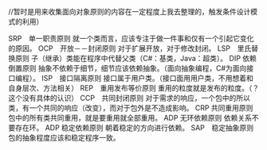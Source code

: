 //暂时是用来收集面向对象原则的内容在一定程度上我去整理的，触发条件设计模式的利用）

SRP　单一职责原则
就一个类而言，应该专注于做一件事和仅有一个引起它变化的原因。
OCP　开放－－封闭原则
对于扩展开放，对于修改封闭。
LSP　里氏替换原则
子（继承）类能在程序中代替父类（C#：基类，Java：超类）。
DIP 依赖倒置原则
抽象不依赖于细节，细节应该依赖抽象。（面向抽象编程，C#为面向接口编程）。
ISP　接口隔离原则
接口属于用户类。（接口面用用户类，不用想着和自身层次、方法相关）
REP　重用发布等价原则
重用的粒度就是发布的粒度。（？这个没有具体的认识）
CCP　共同封闭原则
对于需求的响应，一个包中的所以类，有一个共同的响应（改变），而对于包外是不造成影响。
CRP 共同重用原则
包中的所有类共同重用，就是要重用就全部重用。
ADP 无环依赖原则
依赖关系不要存在环。
ADP 稳定依赖原则
朝着稳定的方向进行依赖。
SAP　稳定抽象原则
包的抽象程度应该和稳定程序一致。
